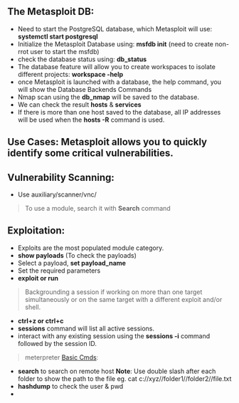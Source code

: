 ## The Metasploit DB:
- Need to start the PostgreSQL database, which Metasploit will use: **systemctl start postgresql**
- Initialize the Metasploit Database using: **msfdb init** (need to create non-rrot user to start the msfdb)
- check the database status using: **db_status**
- The database feature will allow you to create workspaces to isolate different projects: **workspace -help**
- once Metasploit is launched with a database, the help command, you will show the Database Backends Commands
- Nmap scan using the **db_nmap** will be saved to the database.
- We can check the result **hosts** & **services**
- If there is more than one host saved to the database, all IP addresses will be used when the **hosts -R** command is used.

## Use Cases: Metasploit allows you to quickly identify some critical vulnerabilities.

## Vulnerability Scanning:
- Use auxiliary/scanner/vnc/
> To use a module, search it with **Search** command

## Exploitation:
- Exploits are the most populated module category.
- **show payloads** (To check the payloads)
- Select a payload, **set payload_name**
- Set the required parameters
- **exploit or run**

> Backgrounding a session if working on more than one target simultaneously or on the same target with a different exploit and/or shell.
- **ctrl+z or ctrl+c**
- **sessions** command will list all active sessions.
- interact with any existing session using the **sessions -i** command followed by the session ID.

> meterpreter [Basic Cmds](https://www.offsec.com/metasploit-unleashed/meterpreter-basics/):
- **search** to search on remote host
**Note**: Use double slash after each folder to show the path to the file eg. cat c://xyz//folder1//folder2//file.txt
- **hashdump** to check the user & pwd
- 



